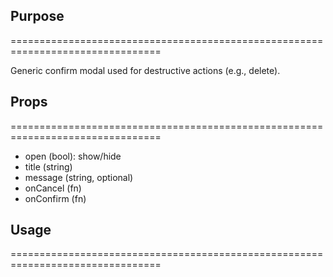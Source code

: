 ## Purpose
================================================================================

Generic confirm modal used for destructive actions (e.g., delete).

## Props
================================================================================

- open (bool): show/hide
- title (string)
- message (string, optional)
- onCancel (fn)
- onConfirm (fn)

## Usage
================================================================================

<ConfirmDialog
  open={show}
  title="Delete certificate?"
  message="This action cannot be undone."
  onCancel={...}
  onConfirm={...}
/>
